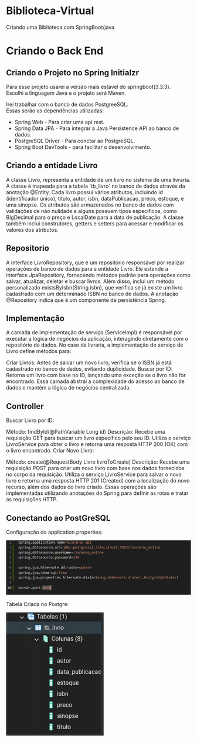 # Biblioteca-Virtual
Criando uma Biblioteca com SpringBoot/java

<h1> Criando o Back End</h1>

<h2> Criando o Projeto no Spring Initialzr</h2>
 <p> Para esse projeto usarei a versão mais estável do springboot(3.3.3).<br>
  Escolhi a linguagem Java e o projeto será Maven.
 </p>
 <p>Irei trabalhar com o banco de dados PostgreeSQL.<br> Essas serão as dependências utilizadas:
 
 - Spring Web - Para criar uma api rest.
 - Spring Data JPA - Para integrar a Java Persistence API ao banco de dados.
 - PostgreSQL Driver - Para conctar ao PostgreSQL.
 - Spring Boot DevTools - para facilitar o desenvolvimento.
 </p>

 <h2>Criando a entidade Livro</h2>
A classe Livro, representa a entidade de um livro no sistema de uma livraria. A classe é mapeada para a tabela `tb_livro` no banco de dados através da anotação @Entity. Cada livro possui vários atributos, incluindo id (identificador único), titulo, autor, isbn, dataPublicacao, preco, estoque, e uma sinopse. Os atributos são armazenados no banco de dados com validações de não nulidade e alguns possuem tipos específicos, como BigDecimal para o preço e LocalDate para a data de publicação. A classe também inclui construtores, getters e setters para acessar e modificar os valores dos atributos.

<h2>Repositorio</h2>
A interface LivroRepository, que é um repositório responsável por realizar operações de banco de dados para a entidade Livro. Ele estende a interface JpaRepository, fornecendo métodos padrão para operações como salvar, atualizar, deletar e buscar livros. Além disso, inclui um método personalizado existsByIsbn(String isbn), que verifica se já existe um livro cadastrado com um determinado ISBN no banco de dados. A anotação @Repository indica que é um componente de persistência Spring.

<h2>Implementação</h2>

A camada de implementação de serviço (ServiceImpl) é responsável por executar a lógica de negócios da aplicação, interagindo diretamente com o repositório de dados. No caso da livraria, a implementação do serviço de Livro define métodos para:

Criar Livros: Antes de salvar um novo livro, verifica se o ISBN já está cadastrado no banco de dados, evitando duplicidade.
Buscar por ID: Retorna um livro com base no ID, lançando uma exceção se o livro não for encontrado.
Essa camada abstrai a complexidade do acesso ao banco de dados e mantém a lógica de negócios centralizada.

<h2>Controller</h2>

Buscar Livro por ID:

Método: findById(@PathVariable Long id)
Descrição: Recebe uma requisição GET para buscar um livro específico pelo seu ID. Utiliza o serviço LivroService para obter o livro e retorna uma resposta HTTP 200 (OK) com o livro encontrado.
Criar Novo Livro:

Método: create(@RequestBody Livro livroToCreate)
Descrição: Recebe uma requisição POST para criar um novo livro com base nos dados fornecidos no corpo da requisição. Utiliza o serviço LivroService para salvar o novo livro e retorna uma resposta HTTP 201 (Created) com a localização do novo recurso, além dos dados do livro criado.
Essas operações são implementadas utilizando anotações do Spring para definir as rotas e tratar as requisições HTTP.

<h2>Conectando ao PostGreSQL</h2>
Configuração do application.properties:
 
 
 ![alt text](image.png)

 Tabela Criada no Postgre:

 ![alt text](image-1.png)
